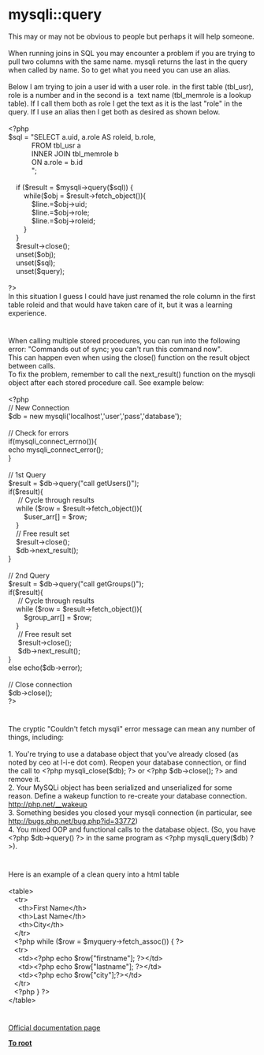 # mysqli::query




<div class="phpcode"><span class="html">
This may or may not be obvious to people but perhaps it will help someone.
<br>
<br>When running joins in SQL you may encounter a problem if you are trying to pull two columns with the same name. mysqli returns the last in the query when called by name. So to get what you need you can use an alias.
<br>
<br>Below I am trying to join a user id with a user role. in the first table (tbl_usr), role is a number and in the second is a&#xA0; text name (tbl_memrole is a lookup table). If I call them both as role I get the text as it is the last &quot;role&quot; in the query. If I use an alias then I get both as desired as shown below.
<br>
<br><span class="default">&lt;?php
<br>$sql </span><span class="keyword">= </span><span class="string">&quot;SELECT a.uid, a.role AS roleid, b.role, 
<br>&#xA0; &#xA0; &#xA0; &#xA0; &#xA0; &#xA0; FROM tbl_usr a
<br>&#xA0; &#xA0; &#xA0; &#xA0; &#xA0; &#xA0; INNER JOIN tbl_memrole b
<br>&#xA0; &#xA0; &#xA0; &#xA0; &#xA0; &#xA0; ON a.role = b.id
<br>&#xA0; &#xA0; &#xA0; &#xA0; &#xA0; &#xA0; &quot;</span><span class="keyword">;
<br>
<br>&#xA0; &#xA0; if (</span><span class="default">$result </span><span class="keyword">= </span><span class="default">$mysqli</span><span class="keyword">-&gt;</span><span class="default">query</span><span class="keyword">(</span><span class="default">$sql</span><span class="keyword">)) {
<br>&#xA0; &#xA0; &#xA0; &#xA0; while(</span><span class="default">$obj </span><span class="keyword">= </span><span class="default">$result</span><span class="keyword">-&gt;</span><span class="default">fetch_object</span><span class="keyword">()){
<br>&#xA0; &#xA0; &#xA0; &#xA0; &#xA0; &#xA0; </span><span class="default">$line</span><span class="keyword">.=</span><span class="default">$obj</span><span class="keyword">-&gt;</span><span class="default">uid</span><span class="keyword">;
<br>&#xA0; &#xA0; &#xA0; &#xA0; &#xA0; &#xA0; </span><span class="default">$line</span><span class="keyword">.=</span><span class="default">$obj</span><span class="keyword">-&gt;</span><span class="default">role</span><span class="keyword">;
<br>&#xA0; &#xA0; &#xA0; &#xA0; &#xA0; &#xA0; </span><span class="default">$line</span><span class="keyword">.=</span><span class="default">$obj</span><span class="keyword">-&gt;</span><span class="default">roleid</span><span class="keyword">;
<br>&#xA0; &#xA0; &#xA0; &#xA0; }
<br>&#xA0; &#xA0; }
<br>&#xA0; &#xA0; </span><span class="default">$result</span><span class="keyword">-&gt;</span><span class="default">close</span><span class="keyword">();
<br>&#xA0; &#xA0; unset(</span><span class="default">$obj</span><span class="keyword">);
<br>&#xA0; &#xA0; unset(</span><span class="default">$sql</span><span class="keyword">);
<br>&#xA0; &#xA0; unset(</span><span class="default">$query</span><span class="keyword">);
<br>&#xA0; &#xA0; 
<br></span><span class="default">?&gt;
<br></span>In this situation I guess I could have just renamed the role column in the first table roleid and that would have taken care of it, but it was a learning experience.</span>
</div>
  

#


<div class="phpcode"><span class="html">
When calling multiple stored procedures, you can run into the following error: &quot;Commands out of sync; you can&apos;t run this command now&quot;.<br>This can happen even when using the close() function on the result object between calls. <br>To fix the problem, remember to call the next_result() function on the mysqli object after each stored procedure call. See example below:<br><br><span class="default">&lt;?php<br></span><span class="comment">// New Connection<br></span><span class="default">$db </span><span class="keyword">= new </span><span class="default">mysqli</span><span class="keyword">(</span><span class="string">&apos;localhost&apos;</span><span class="keyword">,</span><span class="string">&apos;user&apos;</span><span class="keyword">,</span><span class="string">&apos;pass&apos;</span><span class="keyword">,</span><span class="string">&apos;database&apos;</span><span class="keyword">);<br><br></span><span class="comment">// Check for errors<br></span><span class="keyword">if(</span><span class="default">mysqli_connect_errno</span><span class="keyword">()){<br> echo </span><span class="default">mysqli_connect_error</span><span class="keyword">();<br>}<br><br></span><span class="comment">// 1st Query<br></span><span class="default">$result </span><span class="keyword">= </span><span class="default">$db</span><span class="keyword">-&gt;</span><span class="default">query</span><span class="keyword">(</span><span class="string">&quot;call getUsers()&quot;</span><span class="keyword">);<br>if(</span><span class="default">$result</span><span class="keyword">){<br>&#xA0; &#xA0;&#xA0; </span><span class="comment">// Cycle through results<br>&#xA0; &#xA0; </span><span class="keyword">while (</span><span class="default">$row </span><span class="keyword">= </span><span class="default">$result</span><span class="keyword">-&gt;</span><span class="default">fetch_object</span><span class="keyword">()){<br>&#xA0; &#xA0; &#xA0; &#xA0; </span><span class="default">$user_arr</span><span class="keyword">[] = </span><span class="default">$row</span><span class="keyword">;<br>&#xA0; &#xA0; }<br>&#xA0; &#xA0; </span><span class="comment">// Free result set<br>&#xA0; &#xA0; </span><span class="default">$result</span><span class="keyword">-&gt;</span><span class="default">close</span><span class="keyword">();<br>&#xA0; &#xA0; </span><span class="default">$db</span><span class="keyword">-&gt;</span><span class="default">next_result</span><span class="keyword">();<br>}<br><br></span><span class="comment">// 2nd Query<br></span><span class="default">$result </span><span class="keyword">= </span><span class="default">$db</span><span class="keyword">-&gt;</span><span class="default">query</span><span class="keyword">(</span><span class="string">&quot;call getGroups()&quot;</span><span class="keyword">);<br>if(</span><span class="default">$result</span><span class="keyword">){<br>&#xA0; &#xA0;&#xA0; </span><span class="comment">// Cycle through results<br>&#xA0; &#xA0; </span><span class="keyword">while (</span><span class="default">$row </span><span class="keyword">= </span><span class="default">$result</span><span class="keyword">-&gt;</span><span class="default">fetch_object</span><span class="keyword">()){<br>&#xA0; &#xA0; &#xA0; &#xA0; </span><span class="default">$group_arr</span><span class="keyword">[] = </span><span class="default">$row</span><span class="keyword">;<br>&#xA0; &#xA0; }<br>&#xA0; &#xA0;&#xA0; </span><span class="comment">// Free result set<br>&#xA0; &#xA0;&#xA0; </span><span class="default">$result</span><span class="keyword">-&gt;</span><span class="default">close</span><span class="keyword">();<br>&#xA0; &#xA0;&#xA0; </span><span class="default">$db</span><span class="keyword">-&gt;</span><span class="default">next_result</span><span class="keyword">();<br>}<br>else echo(</span><span class="default">$db</span><span class="keyword">-&gt;</span><span class="default">error</span><span class="keyword">);<br><br></span><span class="comment">// Close connection<br></span><span class="default">$db</span><span class="keyword">-&gt;</span><span class="default">close</span><span class="keyword">();<br></span><span class="default">?&gt;</span>
</span>
</div>
  

#


<div class="phpcode"><span class="html">
The cryptic &quot;Couldn&apos;t fetch mysqli&quot; error message can mean any number of things, including:<br><br>1. You&apos;re trying to use a database object that you&apos;ve already closed (as noted by ceo at l-i-e dot com). Reopen your database connection, or find the call to <span class="default">&lt;?php mysqli_close</span><span class="keyword">(</span><span class="default">$db</span><span class="keyword">); </span><span class="default">?&gt;</span> or <span class="default">&lt;?php $db</span><span class="keyword">-&gt;</span><span class="default">close</span><span class="keyword">(); </span><span class="default">?&gt;</span> and remove it.<br>2. Your MySQLi object has been serialized and unserialized for some reason. Define a wakeup function to re-create your database connection. <a href="http://php.net/__wakeup" rel="nofollow" target="_blank">http://php.net/__wakeup</a> <br>3. Something besides you closed your mysqli connection (in particular, see <a href="http://bugs.php.net/bug.php?id=33772" rel="nofollow" target="_blank">http://bugs.php.net/bug.php?id=33772</a>)<br>4. You mixed OOP and functional calls to the database object. (So, you have <span class="default">&lt;?php $db</span><span class="keyword">-&gt;</span><span class="default">query</span><span class="keyword">() </span><span class="default">?&gt;</span> in the same program as <span class="default">&lt;?php mysqli_query</span><span class="keyword">(</span><span class="default">$db</span><span class="keyword">) </span><span class="default">?&gt;</span>).</span>
</div>
  

#


<div class="phpcode"><span class="html">
Here is an example of a clean query into a html table<br><br>&lt;table&gt;<br>&#xA0;&#xA0; &lt;tr&gt;<br>&#xA0; &#xA0;&#xA0; &lt;th&gt;First Name&lt;/th&gt;<br>&#xA0; &#xA0;&#xA0; &lt;th&gt;Last Name&lt;/th&gt;<br>&#xA0; &#xA0;&#xA0; &lt;th&gt;City&lt;/th&gt;<br>&#xA0;&#xA0; &lt;/tr&gt;<br>&#xA0;&#xA0; <span class="default">&lt;?php </span><span class="keyword">while (</span><span class="default">$row </span><span class="keyword">= </span><span class="default">$myquery</span><span class="keyword">-&gt;</span><span class="default">fetch_assoc</span><span class="keyword">()) { </span><span class="default">?&gt;<br></span>&#xA0;&#xA0; &lt;tr&gt;<br>&#xA0; &#xA0;&#xA0; &lt;td&gt;<span class="default">&lt;?php </span><span class="keyword">echo </span><span class="default">$row</span><span class="keyword">[</span><span class="string">&quot;firstname&quot;</span><span class="keyword">]; </span><span class="default">?&gt;</span>&lt;/td&gt;<br>&#xA0; &#xA0;&#xA0; &lt;td&gt;<span class="default">&lt;?php </span><span class="keyword">echo </span><span class="default">$row</span><span class="keyword">[</span><span class="string">&quot;lastname&quot;</span><span class="keyword">]; </span><span class="default">?&gt;</span>&lt;/td&gt;<br>&#xA0; &#xA0;&#xA0; &lt;td&gt;<span class="default">&lt;?php </span><span class="keyword">echo </span><span class="default">$row</span><span class="keyword">[</span><span class="string">&quot;city&quot;</span><span class="keyword">];</span><span class="default">?&gt;</span>&lt;/td&gt;<br>&#xA0;&#xA0; &lt;/tr&gt;<br>&#xA0;&#xA0; <span class="default">&lt;?php </span><span class="keyword">} </span><span class="default">?&gt;<br></span> &lt;/table&gt;</span>
</div>
  

#

[Official documentation page](https://www.php.net/manual/en/mysqli.query.php)

**[To root](/README.md)**